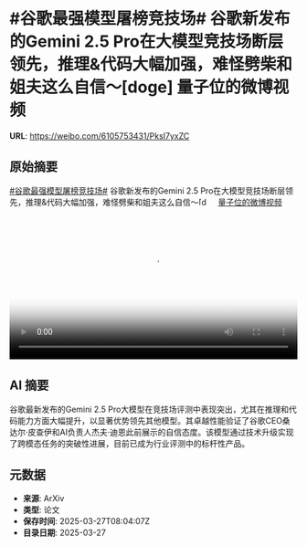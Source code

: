# #谷歌最强模型屠榜竞技场# 谷歌新发布的Gemini 2.5 Pro在大模型竞技场断层领先，推理&代码大幅加强，难怪劈柴和姐夫这么自信～[doge] 量子位的微博视频

**URL**: https://weibo.com/6105753431/PksI7yxZC

## 原始摘要

<a href="https://m.weibo.cn/search?containerid=231522type%3D1%26t%3D10%26q%3D%23%E8%B0%B7%E6%AD%8C%E6%9C%80%E5%BC%BA%E6%A8%A1%E5%9E%8B%E5%B1%A0%E6%A6%9C%E7%AB%9E%E6%8A%80%E5%9C%BA%23&amp;extparam=%23%E8%B0%B7%E6%AD%8C%E6%9C%80%E5%BC%BA%E6%A8%A1%E5%9E%8B%E5%B1%A0%E6%A6%9C%E7%AB%9E%E6%8A%80%E5%9C%BA%23" data-hide=""><span class="surl-text">#谷歌最强模型屠榜竞技场#</span></a> 谷歌新发布的Gemini 2.5 Pro在大模型竞技场断层领先，推理&amp;代码大幅加强，难怪劈柴和姐夫这么自信～<span class="url-icon"><img alt="[doge]" src="https://h5.sinaimg.cn/m/emoticon/icon/others/d_doge-be7f768d78.png" style="width:1em; height:1em;" referrerpolicy="no-referrer"></span> <a href="https://video.weibo.com/show?fid=1034:5148767197003840" data-hide=""><span class="url-icon"><img style="width: 1rem;height: 1rem" src="https://h5.sinaimg.cn/upload/2015/09/25/3/timeline_card_small_video_default.png" referrerpolicy="no-referrer"></span><span class="surl-text">量子位的微博视频</span></a> <br clear="both"><div style="clear: both"></div><video controls="controls" poster="https://tvax1.sinaimg.cn/orj480/006Fd7o3ly1hzvcuw8ysmj30u01hcn35.jpg" style="width: 100%"><source src="https://f.video.weibocdn.com/o0/PwDVnOmhlx08mZXJyWI801041200cQ8C0E010.mp4?label=mp4_720p&amp;template=720x1280.24.0&amp;ori=0&amp;ps=1CwnkDw1GXwCQx&amp;Expires=1743066163&amp;ssig=oj8ID%2FN0mA&amp;KID=unistore,video"><source src="https://f.video.weibocdn.com/o0/kE2T4tlFlx08mZXJqnYs010412007ILT0E010.mp4?label=mp4_hd&amp;template=540x960.24.0&amp;ori=0&amp;ps=1CwnkDw1GXwCQx&amp;Expires=1743066163&amp;ssig=tgwI5btVwg&amp;KID=unistore,video"><source src="https://f.video.weibocdn.com/o0/vKnzxbWolx08mZXJgPk4010412004cmq0E010.mp4?label=mp4_ld&amp;template=360x640.24.0&amp;ori=0&amp;ps=1CwnkDw1GXwCQx&amp;Expires=1743066163&amp;ssig=LvCcMRcSf0&amp;KID=unistore,video"><p>视频无法显示，请前往<a href="https://video.weibo.com/show?fid=1034%3A5148767197003840" target="_blank" rel="noopener noreferrer">微博视频</a>观看。</p></video>

## AI 摘要

谷歌最新发布的Gemini 2.5 Pro大模型在竞技场评测中表现突出，尤其在推理和代码能力方面大幅提升，以显著优势领先其他模型。其卓越性能验证了谷歌CEO桑达尔·皮查伊和AI负责人杰夫·迪恩此前展示的自信态度。该模型通过技术升级实现了跨模态任务的突破性进展，目前已成为行业评测中的标杆性产品。

## 元数据

- **来源**: ArXiv
- **类型**: 论文
- **保存时间**: 2025-03-27T08:04:07Z
- **目录日期**: 2025-03-27
